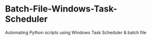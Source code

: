 # Batch-File-Windows-Task-Scheduler
Automating Python scripts using Windows Task Scheduler &amp; batch file 
